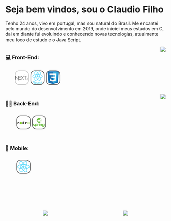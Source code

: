 # Seja bem vindos, sou o Claudio Filho

Tenho 24 anos, vivo em portugal, mas sou natural do Brasil. Me encantei pelo mundo do desenvolvimento em 2019, onde iniciei meus estudos em C, dai em diante fui evoluindo  e conhecendo novas tecnologias, atualmente meu foco de estudo e o Java Script.
<br>
<div style="display: flex">

<div style="margin-right:150px">
  <div style="display: flex;flex-direction:column">
    <h3>💻 Front-End:</h3>
      <div style="display: flex ; margin:10px 0 10px 30px " >
        <img style="background-color:#c8c8c8; border-radius:30%; padding:2px" align="center" alt="NextJS" height="40" width="40" src="https://raw.githubusercontent.com/devicons/devicon/master/icons/nextjs/nextjs-original-wordmark.svg">
        <img style="background:#666; border-radius:30%; padding:2px; margin-left:5px" align="center" alt="Rady-HTML" height="40" width="40" src="https://raw.githubusercontent.com/devicons/devicon/master/icons/react/react-original-wordmark.svg">
        <img  style="background:#666; border-radius:30%; padding:2px; margin-left:5px" align="center" alt="Rady-CSS" height="40" width="40" src="https://raw.githubusercontent.com/devicons/devicon/master/icons/css3/css3-original.svg">
      </div> 
  </div>
  <br>
  
  <div style="display: flex;flex-direction:column">
    <h3> 👨‍💻 Back-End:</h3>
    <div style="display: flex ; margin:10px 0 10px 30px " >
      <img  style="background:#666; border-radius:30%; padding:2px; margin-left:5px" align="center" alt="NextJS" height="40" width="40" src="https://raw.githubusercontent.com/devicons/devicon/master/icons/nodejs/nodejs-original-wordmark.svg">
      <img  style="background:#666; border-radius:30%; padding:2px; margin-left:5px" align="center" alt="Rady-HTML" height="40" width="40" src="https://raw.githubusercontent.com/devicons/devicon/master/icons/spring/spring-original-wordmark.svg">
    </div>
  </div>
  <br>
  
  <div style="display: flex;flex-direction:column">
    <h3>📱 Mobile:</h3>
    <div style="display: flex ; margin:10px 0 10px 30px " >
      <img style="background:#666; border-radius:30%; padding:2px; margin-left:5px" align="center" alt="NextJS" height="40" width="40" src="https://raw.githubusercontent.com/devicons/devicon/master/icons/react/react-original.svg">
    </div>
  </div>
  <br>
</div> 

<br>
<div style="margin-left:auto">
  <a href="https://github.com/DevClaudioFilho" style="display:flex;flex-direction:column">
    <img height="150em" style="margin-left:auto" src="https://github-readme-stats.vercel.app/api?username=DevClaudioFilho&show_icons=true&theme=vue-dark&include_all_commits=true&count_private=true" />
    <img height="150em" style="margin-left:auto" src="https://github-readme-stats.vercel.app/api/top-langs/?username=DevClaudioFilho&layout=compact&langs_count=7&theme=vue-dark"/>
  </a>
</div>
  
</div>

<div style="display:flex; justify-content:space-around;flex-direction:row; margin-top:90px">
  <a href="https://instagram.com/claudio_martinss" target="_blank">
    <img src="https://img.shields.io/badge/-Instagram-%23E4405F?style=for-the-badge&logo=instagram&logoColor=white&color=gray" target="_blank" />
  </a>
  <a href="https://www.linkedin.com/in/claudio-martins-de-pinho-filho-99a6a1192/" target="_blank">
    <img src="https://img.shields.io/badge/-Linkedin-%23E4405F?style=for-the-badge&logo=linkedin&logoColor=white&color=gray" target="_blank" />
  </a>
</div>

